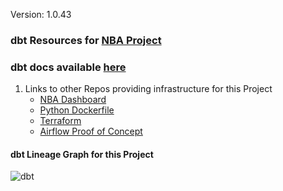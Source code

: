 Version: 1.0.43

### dbt Resources for [NBA Project](https://github.com/jyablonski/NBA-Dashboard)

### dbt docs available [here](https://jyablonski-dbt-docs.netlify.app/)

1. Links to other Repos providing infrastructure for this Project
    * [NBA Dashboard](https://github.com/jyablonski/NBA-Dashboard)
    * [Python Dockerfile](https://github.com/jyablonski/python_docker)
    * [Terraform](https://github.com/jyablonski/aws_terraform)
    * [Airflow Proof of Concept](https://github.com/jyablonski/nba_elt_airflow)


#### dbt Lineage Graph for this Project
![dbt](https://user-images.githubusercontent.com/16946556/138978498-395b5041-2207-4d41-b6f6-6114106537e6.png)
